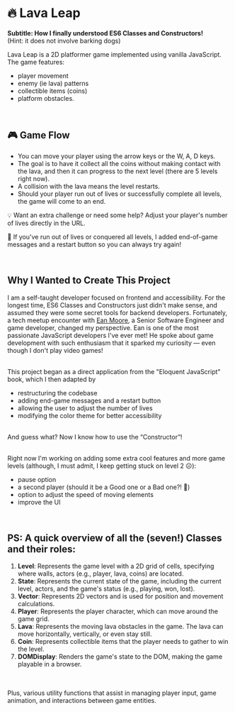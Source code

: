 # 🔥 Lava Leap 
<b>Subtitle: How I finally understood ES6 Classes and Constructors!</b>
<br>
(Hint: it does not involve barking dogs)

Lava Leap is a 2D platformer game implemented using vanilla JavaScript. The game features:
- player movement
- enemy (ie lava) patterns
- collectible items (coins)
- platform obstacles.
<br>

## 🎮 Game Flow
- You can move your player using the arrow keys or the W, A, D keys. 
- The goal is to have it collect all the coins without making contact with the lava, and then it can progress to the next level (there are 5 levels right now). 
- A collision with the lava means the level restarts. 
- Should your player run out of lives or successfully complete all levels, the game will come to an end.

💡 Want an extra challenge or need some help? Adjust your player's number of lives directly in the URL.

🔄 If you've run out of lives or conquered all levels, I added end-of-game messages and a restart button so you can always try again!

<br>


## Why I Wanted to Create This Project
I am a self-taught developer focused on frontend and accessibility. For the longest time, ES6 Classes and Constructors just didn't make sense, and assumed they were some secret tools for backend developers. Fortunately, a tech meetup encounter with [Ean Moore](https://www.linkedin.com/in/ean-moore-948357103), a Senior Software Engineer and game developer, changed my perspective. Ean is one of the most passionate JavaScript developers I've ever met! He spoke about game development with such enthusiasm that it sparked my curiosity — even though I don't play video games!

<br>This project began as a direct application from the "Eloquent JavaScript" book, which I then adapted by 

- restructuring the codebase
- adding end-game messages and a restart button
- allowing the user to adjust the number of lives
- modifying the color theme for better accessibility
<br>
And guess what? Now I know how to use the “Constructor”! 

<br>Right now I'm working on adding some extra cool features and more game levels (although, I must admit, I keep getting stuck on level 2 ☹️):
<br>
- pause option
- a second player (should it be a Good one or a Bad one?! 🤔)
- option to adjust the speed of moving elements
- improve the UI
<br>

## PS: A quick overview of all the (seven!) Classes and their roles:

1. **Level**: Represents the game level with a 2D grid of cells, specifying where walls, actors (e.g., player, lava, coins) are located.
2. **State**: Represents the current state of the game, including the current level, actors, and the game's status (e.g., playing, won, lost).
3. **Vector**: Represents 2D vectors and is used for position and movement calculations.
4. **Player**: Represents the player character, which can move around the game grid.
5. **Lava**: Represents the moving lava obstacles in the game. The lava can move horizontally, vertically, or even stay still.
6. **Coin**: Represents collectible items that the player needs to gather to win the level.
7. **DOMDisplay**: Renders the game's state to the DOM, making the game playable in a browser.
<br>
<br>Plus, various utility functions that assist in managing player input, game animation, and interactions between game entities.
